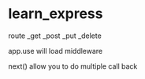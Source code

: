 # learn_express

route 
    _get
    _post
    _put
    _delete

app.use will load middleware

next() allow you to do multiple call back